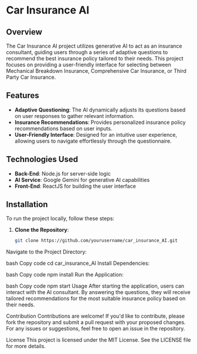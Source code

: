 # Car Insurance AI

## Overview

The Car Insurance AI project utilizes generative AI to act as an insurance consultant, guiding users through a series of adaptive questions to recommend the best insurance policy tailored to their needs. This project focuses on providing a user-friendly interface for selecting between Mechanical Breakdown Insurance, Comprehensive Car Insurance, or Third Party Car Insurance.

## Features

- **Adaptive Questioning**: The AI dynamically adjusts its questions based on user responses to gather relevant information.
- **Insurance Recommendations**: Provides personalized insurance policy recommendations based on user inputs.
- **User-Friendly Interface**: Designed for an intuitive user experience, allowing users to navigate effortlessly through the questionnaire.

## Technologies Used

- **Back-End**: Node.js for server-side logic
- **AI Service**: Google Gemini for generative AI capabilities
- **Front-End**: ReactJS for building the user interface

## Installation

To run the project locally, follow these steps:

1. **Clone the Repository**:
   ```bash
   git clone https://github.com/yourusername/car_insurance_AI.git  
Navigate to the Project Directory:

bash
Copy code
cd car_insurance_AI
Install Dependencies:

bash
Copy code
npm install
Run the Application:

bash
Copy code
npm start
Usage
After starting the application, users can interact with the AI consultant. By answering the questions, they will receive tailored recommendations for the most suitable insurance policy based on their needs.

Contribution
Contributions are welcome! If you'd like to contribute, please fork the repository and submit a pull request with your proposed changes. For any issues or suggestions, feel free to open an issue in the repository.

License
This project is licensed under the MIT License. See the LICENSE file for more details.


